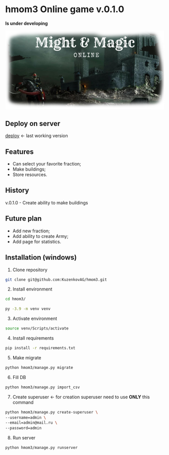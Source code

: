 # hmom3 Online game v.0.1.0

**Is under developing**

![alt text](preview/preview.png?raw=true)

## Deploy on server
[deploy] <- last working version


## Features
- Can select your favorite fraction;
- Make buildings;
- Store resources.



## History
v.0.1.0 - Create ability to make buildings


## Future plan
- Add new fraction;
- Add ability to create Army;
- Add page for statistics.

## Installation (windows)
1. Clone repository
```sh
git clone git@github.com:KuzenkovAG/hmom3.git
```
2. Install environment
```sh
cd hmom3/
```
```sh
py -3.9 -m venv venv
```
3. Activate environment
```sh
source venv/Scripts/activate
```
4. Install requirements
```sh
pip install -r requirements.txt
```
5. Make migrate
```sh
python hmom3/manage.py migrate
```
6. Fill DB
```sh
python hmom3/manage.py import_csv
```
7. Create superuser  <- for creation superuser need to use **ONLY** this command
```sh
python hmom3/manage.py create-superuser \
--username=admin \
--email=admin@mail.ru \
--password=admin
```
8. Run server
```sh
python hmom3/manage.py runserver
```

   [deploy]: <http://momonline.pythonanywhere.com/>
   